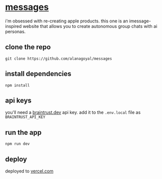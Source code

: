 # [messages](https://alanagoyal.com/messages) 

i'm obsessed with re-creating apple products. this one is an imessage-inspired website that allows you to create autonomous group chats with ai personas.

## clone the repo

`git clone https://github.com/alanagoyal/messages`

## install dependencies

`npm install`

## api keys

you'll need a [braintrust.dev](https://braintrust.dev) api key. add it to the `.env.local` file as `BRAINTRUST_API_KEY`

## run the app

`npm run dev`

## deploy

deployed to [vercel.com](https://vercel.com)
